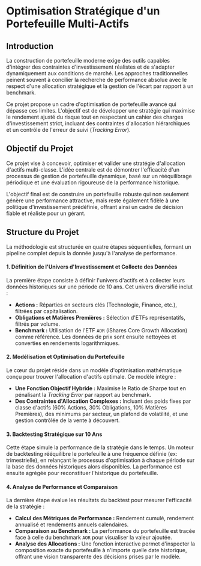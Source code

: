# Optimisation Stratégique d'un Portefeuille Multi-Actifs 

## Introduction

La construction de portefeuille moderne exige des outils capables d'intégrer des contraintes d'investissement réalistes et de s'adapter dynamiquement aux conditions de marché. Les approches traditionnelles peinent souvent à concilier la recherche de performance absolue avec le respect d'une allocation stratégique et la gestion de l'écart par rapport à un benchmark.

Ce projet propose un cadre d'optimisation de portefeuille avancé qui dépasse ces limites. L'objectif est de développer une stratégie qui maximise le rendement ajusté du risque tout en respectant un cahier des charges d'investissement strict, incluant des contraintes d'allocation hiérarchiques et un contrôle de l'erreur de suivi (*Tracking Error*).

## Objectif du Projet

Ce projet vise à concevoir, optimiser et valider une stratégie d'allocation d'actifs multi-classe. L'idée centrale est de démontrer l'efficacité d'un processus de gestion de portefeuille dynamique, basé sur un rééquilibrage périodique et une évaluation rigoureuse de la performance historique.

L'objectif final est de construire un portefeuille robuste qui non seulement génère une performance attractive, mais reste également fidèle à une politique d'investissement prédéfinie, offrant ainsi un cadre de décision fiable et réaliste pour un gérant.

## Structure du Projet

La méthodologie est structurée en quatre étapes séquentielles, formant un pipeline complet depuis la donnée jusqu'à l'analyse de performance.

#### 1. Définition de l'Univers d'Investissement et Collecte des Données
La première étape consiste à définir l'univers d'actifs et à collecter leurs données historiques sur une période de 10 ans. Cet univers diversifié inclut :
-   **Actions :** Réparties en secteurs clés (Technologie, Finance, etc.), filtrées par capitalisation.
-   **Obligations et Matières Premières :** Sélection d'ETFs représentatifs, filtrés par volume.
-   **Benchmark :** Utilisation de l'ETF `AOR` (iShares Core Growth Allocation) comme référence.
Les données de prix sont ensuite nettoyées et converties en rendements logarithmiques.

#### 2. Modélisation et Optimisation du Portefeuille
Le cœur du projet réside dans un modèle d'optimisation mathématique conçu pour trouver l'allocation d'actifs optimale. Ce modèle intègre :
-   **Une Fonction Objectif Hybride :** Maximise le Ratio de Sharpe tout en pénalisant la *Tracking Error* par rapport au benchmark.
-   **Des Contraintes d'Allocation Complexes :** Incluant des poids fixes par classe d'actifs (60% Actions, 30% Obligations, 10% Matières Premières), des minimums par secteur, un plafond de volatilité, et une gestion contrôlée de la vente à découvert.

#### 3. Backtesting Stratégique sur 10 Ans
Cette étape simule la performance de la stratégie dans le temps. Un moteur de backtesting rééquilibre le portefeuille à une fréquence définie (ex: trimestrielle), en relançant le processus d'optimisation à chaque période sur la base des données historiques alors disponibles. La performance est ensuite agrégée pour reconstituer l'historique du portefeuille.

#### 4. Analyse de Performance et Comparaison
La dernière étape évalue les résultats du backtest pour mesurer l'efficacité de la stratégie :
-   **Calcul des Métriques de Performance :** Rendement cumulé, rendement annualisé et rendements annuels calendaires.
-   **Comparaison au Benchmark :** La performance du portefeuille est tracée face à celle du benchmark `AOR` pour visualiser la valeur ajoutée.
-   **Analyse des Allocations :** Une fonction interactive permet d'inspecter la composition exacte du portefeuille à n'importe quelle date historique, offrant une vision transparente des décisions prises par le modèle.